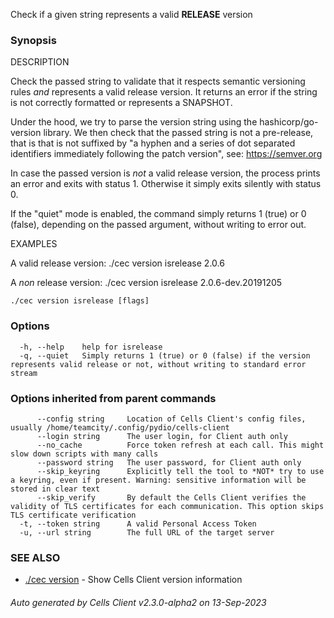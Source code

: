 Check if a given string represents a valid **RELEASE** version

### Synopsis


DESCRIPTION

  Check the passed string to validate that it respects semantic versioning rules
  *and* represents a valid release version.
  It returns an error if the string is not correctly formatted or represents a SNAPSHOT.
  
  Under the hood, we try to parse the version string using the hashicorp/go-version library.
  We then check that the passed string is not a pre-release, that is that is not suffixed 
  by "a hyphen and a series of dot separated identifiers immediately following the patch version", 
  see: https://semver.org
  
  In case the passed version is *not* a valid release version, the process prints an error 
  and exits with status 1. Otherwise it simply exits silently with status 0.

  If the "quiet" mode is enabled, the command simply returns 1 (true) or 0 (false), depending
  on the passed argument, without writing to error out.

EXAMPLES

  A valid release version:
   ./cec version isrelease 2.0.6

  A *non* release version:
   ./cec version isrelease 2.0.6-dev.20191205


```
./cec version isrelease [flags]
```

### Options

```
  -h, --help    help for isrelease
  -q, --quiet   Simply returns 1 (true) or 0 (false) if the version represents valid release or not, without writing to standard error stream
```

### Options inherited from parent commands

```
      --config string     Location of Cells Client's config files, usually /home/teamcity/.config/pydio/cells-client
      --login string      The user login, for Client auth only
      --no_cache          Force token refresh at each call. This might slow down scripts with many calls
      --password string   The user password, for Client auth only
      --skip_keyring      Explicitly tell the tool to *NOT* try to use a keyring, even if present. Warning: sensitive information will be stored in clear text
      --skip_verify       By default the Cells Client verifies the validity of TLS certificates for each communication. This option skips TLS certificate verification
  -t, --token string      A valid Personal Access Token
  -u, --url string        The full URL of the target server
```

### SEE ALSO

* [./cec version](./cec-version)	 - Show Cells Client version information

###### Auto generated by Cells Client v2.3.0-alpha2 on 13-Sep-2023
